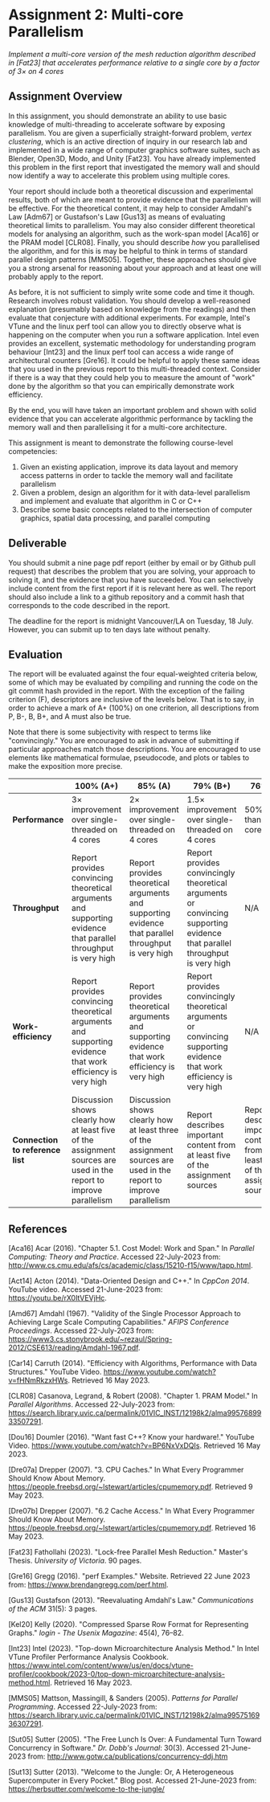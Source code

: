 # Assignment 2: Multi-core Parallelism

_Implement a multi-core version of the mesh reduction algorithm described in [Fat23] that accelerates performance relative to a single core by a factor of 3× on 4 cores_

## Assignment Overview

In this assignment, you should demonstrate an ability to use basic knowledge of multi-threading to accelerate software by exposing parallelism. You are given a superficially straight-forward problem, _vertex clustering_, which is an active direction of inquiry in our research lab and implemented in a wide range of computer graphics software suites, such as Blender, Open3D, Modo, and Unity [Fat23]. You have already implemented this problem in the first report that investigated the memory wall and should now identify a way to accelerate this problem using multiple cores.

Your report should include both a theoretical discussion and experimental results, both of which are meant to provide evidence that the parallelism will be effective. For the theoretical content, it may help to consider Amdahl's Law [Adm67] or Gustafson's Law [Gus13] as means of evaluating theoretical limits to parallelism. You may also consider different theoretical models for analysing an algorithm, such as the work-span model [Aca16] or the PRAM model [CLR08]. Finally, you should describe _how_ you parallelised the algorithm, and for this is may be helpful to think in terms of standard parallel design patterns [MMS05]. Together, these approaches should give you a strong arsenal for reasoning about your approach and at least one will probably apply to the report.

As before, it is not sufficient to simply write some code and time it though. Research involves robust validation. You should develop a well-reasoned explanation (presumably based on knowledge from the readings) and then evaluate that conjecture with additional experiments. For example, Intel's VTune and the linux perf tool can allow you to directly observe what is happening on the computer when you run a software application. Intel even provides an excellent, systematic methodology for understanding program behaviour [Int23] and the linux perf tool can access a wide range of architectural counters [Gre16]. It could be helpful to apply these same ideas that you used in the previous report to this multi-threaded context. Consider if there is a way that they could help you to measure the amount of "work" done by the algorithm so that you can empirically demonstrate work efficiency.

By the end, you will have taken an important problem and shown with solid evidence that you can accelerate algorithmic performance by tackling the memory wall and then parallelising it for a multi-core architecture.

This assignment is meant to demonstrate the following course-level competencies:
 1. Given an existing application, improve its data layout and memory access patterns in order to tackle the memory wall and facilitate parallelism
 2. Given a problem, design an algorithm for it with data-level parallelism and implement and evaluate that algorithm in C or C++
 4. Describe some basic concepts related to the intersection of computer graphics, spatial data processing, and parallel computing



## Deliverable

You should submit a nine page pdf report (either by email or by Github pull request) that describes the problem that you are solving, your approach to solving it, and the evidence that you have succeeded. You can selectively include content from the first report if it is relevant here as well. The report should also include a link to a github repository and a commit hash that corresponds to the code described in the report.

The deadline for the report is midnight Vancouver/LA on Tuesday, 18 July. However, you can submit up to ten days late without penalty.


## Evaluation

The report will be evaluated against the four equal-weighted criteria below, some of which may be evaluated by compiling and running the code on the git commit hash provided in the report. With the exception of the failing criterion (F), descriptors are inclusive of the levels below. That is to say, in order to achieve a mark of A+ (100%) on one criterion, all descriptions from P, B-, B, B+, and A must also be true.

Note that there is some subjectivity with respect to terms like "convincingly." You are encouraged to ask in advance of submitting if particular approaches match those descriptions. You are encouraged to use elements like mathematical formulae, pseudocode, and plots or tables to make the exposition more precise.


| |100% (A+)|85% (A)|79% (B+)|76% (B)|73% (B-)|50% (P)|0% (F)|
|-|----|-----|---|---|---|---|---|
|**Performance**|3× improvement over single-threaded on 4 cores|2× improvement over single-threaded on 4 cores|1.5× improvement over single-threaded on 4 cores|50% faster than single core|At least as fast as single core|Runs and uses ideas from readings|Does not compile or does not run|
|**Throughput**|Report provides convincing theoretical arguments and supporting evidence that parallel throughput is very high|Report provides theoretical arguments and supporting evidence that parallel throughput is very high|Report provides convincingly theoretical arguments or convincing supporting evidence that parallel throughput is very high|N/A|Report provides theoretical arguments or supporting evidence that parallel throughput is very high|Throughput can be expected from a description of how parallelism is exposed|Report lacks data and evidence to support claims of parallel throughput|
|**Work-efficiency**|Report provides convincing theoretical arguments and supporting evidence that work efficiency is very high|Report provides theoretical arguments and supporting evidence that work efficiency is very high|Report provides convincingly theoretical arguments or convincing supporting evidence that work efficiency is very high|N/A|Report provides theoretical arguments or supporting evidence that work efficiency is very high|Work efficiency can be expected from a description of how parallelism is exposed|Report lacks data and evidence to support claims of work efficiency|
|**Connection to reference list**|Discussion shows clearly how at least five of the assignment sources are used in the report to improve parallelism|Discussion shows clearly how at least three of the assignment sources are used in the report to improve parallelism|Report describes important content from at least five of the assignment sources|Report describes important content from at least four of the assignment sources|Report describes important content from at least three of the assignment sources|At least five assignment sources are cited|No engagement with literature|



## References

[Aca16] Acar (2016). "Chapter 5.1. Cost Model: Work and Span." In _Parallel Computing: Theory and Practice_. Accessed 22-July-2023 from: http://www.cs.cmu.edu/afs/cs/academic/class/15210-f15/www/tapp.html.

[Act14] Acton (2014). "Data-Oriented Design and C++." In _CppCon 2014_. YouTube video. Accessed 21-June-2023 from: https://youtu.be/rX0ItVEVjHc.

[Amd67] Amdahl (1967). "Validity of the Single Processor Approach to Achieving Large Scale Computing Capabilities." _AFIPS Conference Proceedings_. Accessed 22-July-2023 from: https://www3.cs.stonybrook.edu/~rezaul/Spring-2012/CSE613/reading/Amdahl-1967.pdf.

[Car14] Carruth (2014). "Efficiency with Algorithms, Performance with Data Structures." YouTube Video. https://www.youtube.com/watch?v=fHNmRkzxHWs. Retrieved 16 May 2023.

[CLR08] Casanova, Legrand, & Robert (2008). "Chapter 1. PRAM Model." In _Parallel Algorithms_. Accessed 22-July-2023 from: https://search.library.uvic.ca/permalink/01VIC_INST/12198k2/alma9957689933507291.

[Dou16] Doumler (2016). "Want fast C++? Know your hardware!." YouTube Video. https://www.youtube.com/watch?v=BP6NxVxDQIs. Retrieved 16 May 2023.

[Dre07a] Drepper (2007). "3. CPU Caches." In What Every Programmer Should Know About Memory. https://people.freebsd.org/~lstewart/articles/cpumemory.pdf. Retrieved 9 May 2023.

[Dre07b] Drepper (2007). "6.2 Cache Access." In What Every Programmer Should Know About Memory. https://people.freebsd.org/~lstewart/articles/cpumemory.pdf. Retrieved 16 May 2023.

[Fat23] Fathollahi (2023). "Lock-free Parallel Mesh Reduction." Master's Thesis. _University of Victoria_. 90 pages. 

[Gre16] Gregg (2016). "perf Examples." Website. Retrieved 22 June 2023 from: https://www.brendangregg.com/perf.html.

[Gus13] Gustafson (2013). "Reevaluating Amdahl's Law." _Communications of the ACM_ 31(5): 3 pages.

[Kel20] Kelly (2020). "Compressed Sparse Row Format for Representing Graphs." _login - The Usenix Magazine_: 45(4), 76–82.

[Int23] Intel (2023). "Top-down Microarchitecture Analysis Method." In Intel VTune Profiler Performance Analysis Cookbook. https://www.intel.com/content/www/us/en/docs/vtune-profiler/cookbook/2023-0/top-down-microarchitecture-analysis-method.html. Retrieved 16 May 2023.

[MMS05] Mattson, Massingill, & Sanders (2005). _Patterns for Parallel Programming_. Accessed 22-July-2023 from: https://search.library.uvic.ca/permalink/01VIC_INST/12198k2/alma9957516936307291.

[Sut05] Sutter (2005). "The Free Lunch Is Over: A Fundamental Turn Toward Concurrency in Software." _Dr. Dobb's Journal_: 30(3). Accessed 21-June-2023 from: http://www.gotw.ca/publications/concurrency-ddj.htm

[Sut13] Sutter (2013). "Welcome to the Jungle: Or, A Heterogeneous Supercomputer in Every Pocket." Blog post. Accessed 21-June-2023 from: https://herbsutter.com/welcome-to-the-jungle/ 
